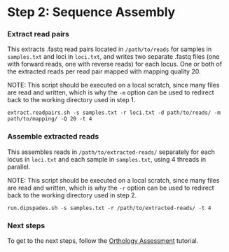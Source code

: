 # Step 2: Sequence Assembly

### Extract read pairs 
This extracts .fastq read pairs located in ```/path/to/reads``` for samples in ```samples.txt``` and loci in ```loci.txt```, and writes two separate .fastq files (one with forward reads, one with reverse reads) for each locus. One or both of the extracted reads per read pair mapped with mapping quality 20.

NOTE: This script should be executed on a local scratch, since many files are read and written, which is why the ```-m``` option can be used to redirect back to the working directory used in step 1.
```
extract.readpairs.sh -s samples.txt -r loci.txt -d path/to/reads/ -m path/to/mapping/ -Q 20 -t 4
```

### Assemble extracted reads
This assembles reads in ```/path/to/extracted-reads/``` separately for each locus in ```loci.txt``` and each sample in ```samples.txt```, using 4 threads in parallel.

NOTE: This script should be executed on a local scratch, since many files are read and written, which is why the ```-r``` option can be used to redirect back to the working directory used in step 2.
```
run.dipspades.sh -s samples.txt -r /path/to/extracted-reads/ -t 4
```

### Next steps
To get to the next steps, follow the [Orthology Assessment](https://github.com/scrameri/CaptureAl/blob/master/Step3_Orthology_Assessment) tutorial.
